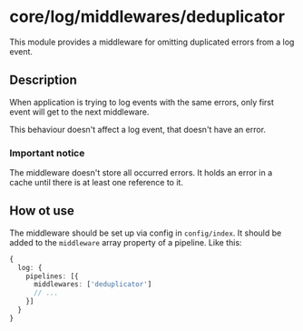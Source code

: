 # core/log/middlewares/deduplicator

This module provides a middleware for omitting duplicated errors from a log event.

## Description

When application is trying to log events with the same errors, only first event will get to the next middleware.

This behaviour doesn't affect a log event, that doesn't have an error.

### Important notice

The middleware doesn't store all occurred errors. It holds an error in a cache until there is at least one reference to it.

## How ot use

The middleware should be set up via config in `config/index`. It should be added to the `middleware` array property of a
pipeline. Like this:

```typescript
{
  log: {
    pipelines: [{
      middlewares: ['deduplicator']
      // ...
    }]
  }
}
```
